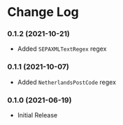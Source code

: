 # Change Log

### 0.1.2 (2021-10-21)

- Added `SEPAXMLTextRegex` regex

### 0.1.1 (2021-10-07)

- Added `NetherlandsPostCode` regex

### 0.1.0 (2021-06-19)

- Initial Release
